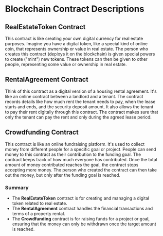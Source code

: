 # Blockchain Contract Descriptions

## RealEstateToken Contract

This contract is like creating your own digital currency for real estate purposes. Imagine you have a digital token, like a special kind of online coin, that represents ownership or value in real estate. The person who creates this contract (deploys it on the blockchain) is given special powers to create ("mint") new tokens. These tokens can then be given to other people, representing some value or ownership in real estate.

## RentalAgreement Contract

Think of this contract as a digital version of a housing rental agreement. It's like an online contract between a landlord and a tenant. The contract records details like how much rent the tenant needs to pay, when the lease starts and ends, and the security deposit amount. It also allows the tenant to pay their rent digitally through this contract. The contract makes sure that only the tenant can pay the rent and only during the agreed lease period.

## Crowdfunding Contract

This contract is like an online fundraising platform. It's used to collect money from different people for a specific goal or project. People can send money to this contract as their contribution to the funding goal. The contract keeps track of how much everyone has contributed. Once the total amount of money contributed reaches the goal, the contract stops accepting more money. The person who created the contract can then take out the money, but only after the funding goal is reached.

### Summary

- The **RealEstateToken** contract is for creating and managing a digital token related to real estate.
- The **RentalAgreement** contract handles the financial transactions and terms of a property rental.
- The **Crowdfunding** contract is for raising funds for a project or goal, ensuring that the money can only be withdrawn once the target amount is reached.
